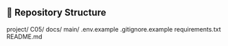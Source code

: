 ## 📂 Repository Structure
project/
    C05/ 
    docs/
    main/
    .env.example
    .gitignore.example
    requirements.txt
    README.md